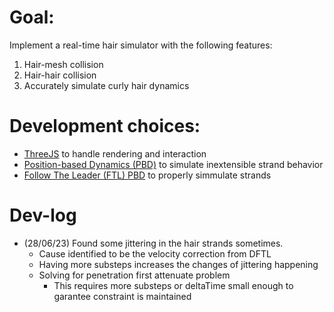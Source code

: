 # Goal:
Implement a real-time hair simulator with the following features:
1. Hair-mesh collision
2. Hair-hair collision
3. Accurately simulate curly hair dynamics

# Development choices:
- [ThreeJS](https://threejs.org/) to handle rendering and interaction
- [Position-based Dynamics (PBD)](https://diglib.eg.org/bitstream/handle/10.2312/egt.20151045.t3/t3.pdf) to simulate inextensible strand behavior
- [Follow The Leader (FTL) PBD](https://matthias-research.github.io/pages/publications/FTLHairFur.pdf) to properly simmulate strands


# Dev-log
- (28/06/23) Found some jittering in the hair strands sometimes.
  - Cause identified to be the velocity correction from DFTL
  - Having more substeps increases the changes of jittering happening
  - Solving for penetration first attenuate problem
    - This requires more substeps or deltaTime small enough to garantee constraint is maintained